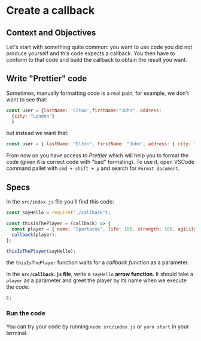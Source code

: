 # Create a callback

## Context and Objectives

Let's start with something quite common: you want to use code you did not produce yourself and this code expects a callback.
You then have to conform to that code and build the callback to obtain the result you want.

## Write "Prettier" code

Sometimes, manually formatting code is a real pain, for example, we don't want to see that:

```js
const user = {lastName: 'Elton',firstName:"John", address:
  {city: "London"} 
  }
```

but instead we want that:

```js
const user = { lastName: "Elton", firstName: "John", address: { city: "London" } };
```

From now on you have access to _Prettier_ which will help you to format the code (given it is correct code with "bad" formating).
To use it, open VSCode command pallet with `cmd + shift + p` and search for `Format document`.

## Specs

In the `src/index.js` file you'll find this code:

```javascript
const sayHello = require("./callback");

const thisIsThePlayer = (callback) => {
  const player = { name: "Spartacus", life: 100, strength: 100, agility: 100 };
  callback(player);
};

thisIsThePlayer(sayHello);
```

the `thisIsThePlayer` function waits for a _callback function_ as a parameter.

In the **`src/callback.js` file**, write a `sayHello` **arrow function**. It should take a `player` as a parameter and greet the player by its name when we execute the code:

```js
C;
```

### Run the code

You can try your code by running `node src/index.js` or `yarn start` in your terminal.
